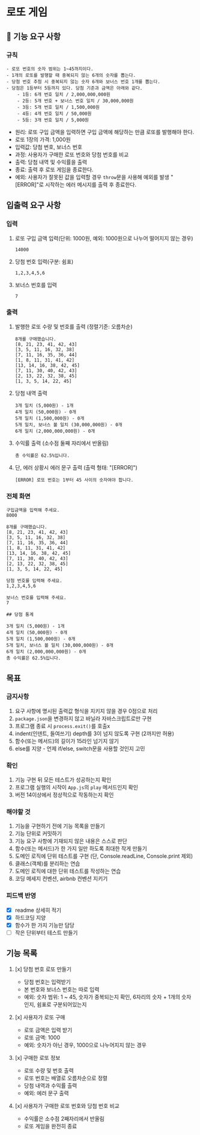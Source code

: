 # 로또 게임

## 🚀 기능 요구 사항

### 규칙

```
- 로또 번호의 숫자 범위는 1~45까지이다.
- 1개의 로또를 발행할 때 중복되지 않는 6개의 숫자를 뽑는다.
- 당첨 번호 추첨 시 중복되지 않는 숫자 6개와 보너스 번호 1개를 뽑는다.
- 당첨은 1등부터 5등까지 있다. 당첨 기준과 금액은 아래와 같다.
    - 1등: 6개 번호 일치 / 2,000,000,000원
    - 2등: 5개 번호 + 보너스 번호 일치 / 30,000,000원
    - 3등: 5개 번호 일치 / 1,500,000원
    - 4등: 4개 번호 일치 / 50,000원
    - 5등: 3개 번호 일치 / 5,000원
```

- 원리: 로또 구입 금액을 입력하면 구입 금액에 해당하는 만큼 로또를 발행해야 한다.
- 로또 1장의 가격: 1,000원
- 입력값: 당첨 번호, 보너스 번호
- 과정: 사용자가 구매한 로또 번호와 당첨 번호를 비교
- 출력: 당첨 내역 및 수익률을 출력
- 종료: 출력 후 로또 게임을 종료한다.
- 예외: 사용자가 잘못된 값을 입력할 경우 `throw`문을 사용해 예외를 발생
  "[ERROR]"로 시작하는 에러 메시지를 출력 후 종료한다.

## 입출력 요구 사항

### 입력

1. 로또 구입 금액 입력(단위: 1000원, 예외: 1000원으로 나누어 떨어지지 않는 경우)

   ```
   14000
   ```

2. 당첨 번호 입력(구분: 쉼표)

   ```
   1,2,3,4,5,6
   ```

3. 보너스 번호를 입력

   ```
   7
   ```

### 출력

1. 발행한 로또 수량 및 번호를 출력 (정렬기준: 오름차순)

   ```
   8개를 구매했습니다.
   [8, 21, 23, 41, 42, 43]
   [3, 5, 11, 16, 32, 38]
   [7, 11, 16, 35, 36, 44]
   [1, 8, 11, 31, 41, 42]
   [13, 14, 16, 38, 42, 45]
   [7, 11, 30, 40, 42, 43]
   [2, 13, 22, 32, 38, 45]
   [1, 3, 5, 14, 22, 45]
   ```

2. 당첨 내역 출력

   ```
   3개 일치 (5,000원) - 1개
   4개 일치 (50,000원) - 0개
   5개 일치 (1,500,000원) - 0개
   5개 일치, 보너스 볼 일치 (30,000,000원) - 0개
   6개 일치 (2,000,000,000원) - 0개
   ```

3. 수익률 출력 (소수점 둘째 자리에서 반올림)

   ```
   총 수익률은 62.5%입니다.
   ```

4. 단, 에러 상황시 에러 문구 출력 (출력 형태: "[ERROR]")

   ```
   [ERROR] 로또 번호는 1부터 45 사이의 숫자여야 합니다.
   ```

### 전체 화면

```
구입금액을 입력해 주세요.
8000

8개를 구매했습니다.
[8, 21, 23, 41, 42, 43]
[3, 5, 11, 16, 32, 38]
[7, 11, 16, 35, 36, 44]
[1, 8, 11, 31, 41, 42]
[13, 14, 16, 38, 42, 45]
[7, 11, 30, 40, 42, 43]
[2, 13, 22, 32, 38, 45]
[1, 3, 5, 14, 22, 45]

당첨 번호를 입력해 주세요.
1,2,3,4,5,6

보너스 번호를 입력해 주세요.
7

## 당첨 통계

3개 일치 (5,000원) - 1개
4개 일치 (50,000원) - 0개
5개 일치 (1,500,000원) - 0개
5개 일치, 보너스 볼 일치 (30,000,000원) - 0개
6개 일치 (2,000,000,000원) - 0개
총 수익률은 62.5%입니다.

```

## 목표

### 금지사항

1. 요구 사항에 명시된 출력값 형식을 지키지 않을 경우 0점으로 처리
2. `package.json`을 변경하지 않고 바닐라 자바스크립트로만 구현
3. 프로그램 종료 시 `process.exit()`를 호출x
4. indent(인덴트, 들여쓰기) depth를 3이 넘지 않도록 구현 (2까지만 허용)
5. 함수(또는 메서드)의 길이가 15라인 넘기지 않기
6. else를 지양 - 언제 if/else, switch문을 사용할 것인지 고민

### 확인

1. 기능 구현 뒤 모든 테스트가 성공하는지 확인
2. 프로그램 실행의 시작이 `App.js`의 `play` 메서드인지 확인
3. 버전 14이상에서 정상적으로 작동하는지 확인

### 해야할 것

1. 기능을 구현하기 전에 기능 목록을 만들기
2. 기능 단위로 커밋하기
3. 기능 요구 사항에 기재되지 않은 내용은 스스로 판단
4. 함수(또는 메서드)가 한 가지 일만 하도록 최대한 작게 만들기
5. 도메인 로직에 단위 테스트를 구현 (단, Console.readLine, Console.print 제외)
6. 클래스(객체)를 분리하는 연습
7. 도메인 로직에 대한 단위 테스트를 작성하는 연습
8. 코딩 메세지 컨벤션, airbnb 컨벤션 지키기

### 피드백 반영

- [x] readme 상세히 적기
- [x] 하드코딩 지양
- [x] 함수가 한 가지 기능만 담당
- [ ] 작은 단위부터 테스트 만들기

## 기능 목록

1. [x] 당첨 번호 로또 만들기

   - 당첨 번호는 입력받기
   - 본 번호와 보너스 번호는 따로 입력
   - 예외: 숫자 범위: 1 ~ 45, 숫자가 중복되는지 확인, 6자리의 숫자 + 1개의 숫자인지, 쉼표로 구분되어있는지

2. [x] 사용자가 로또 구매

   - 로또 금액은 입력 받기
   - 로또 금액: 1000
   - 예외: 숫자가 아닌 경우, 1000으로 나누어지지 않는 경우

3. [x] 구매한 로또 정보

   - 로또 수량 및 번호 출력
   - 로또 번호는 배열로 오름차순으로 정렬
   - 당첨 내역과 수익률 출력
   - 예외: 에러 문구 출력

4. [x] 사용자가 구매한 로또 번호와 당첨 번호 비교

   - 수익률은 소수점 2째자리에서 반올림
   - 로또 게임을 완전히 종료
